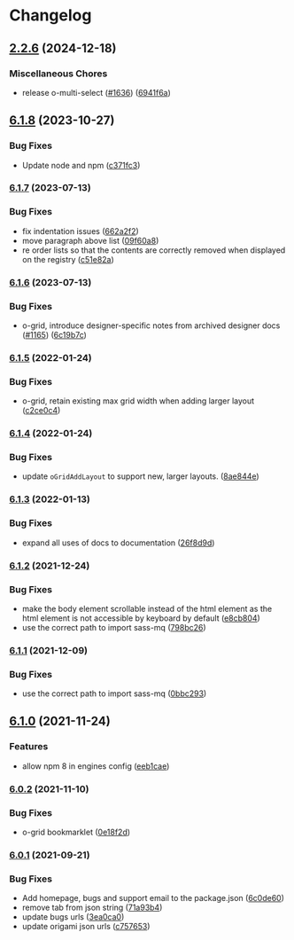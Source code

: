# Changelog

## [2.2.6](https://github.com/Financial-Times/origami/compare/o-grid-v6.1.8...o-grid-v2.2.6) (2024-12-18)


### Miscellaneous Chores

* release o-multi-select ([#1636](https://github.com/Financial-Times/origami/issues/1636)) ([6941f6a](https://github.com/Financial-Times/origami/commit/6941f6a832d6e35f099a679659c3acbc49e54999))

## [6.1.8](https://github.com/Financial-Times/origami/compare/o-grid-v6.1.7...o-grid-v6.1.8) (2023-10-27)


### Bug Fixes

* Update node and npm ([c371fc3](https://github.com/Financial-Times/origami/commit/c371fc3f7f2d66266dbca95862ecef3ddeb1f339))

### [6.1.7](https://www.github.com/Financial-Times/origami/compare/o-grid-v6.1.6...o-grid-v6.1.7) (2023-07-13)


### Bug Fixes

* fix indentation issues ([662a2f2](https://www.github.com/Financial-Times/origami/commit/662a2f281116781a1a2c1b8e83f2beb684889921))
* move paragraph above list ([09f60a8](https://www.github.com/Financial-Times/origami/commit/09f60a8fb1f86cfb6eacbdc9fd979e4afb2891ec))
* re order lists so that the contents are correctly removed when displayed on the registry ([c51e82a](https://www.github.com/Financial-Times/origami/commit/c51e82a7bb1874020456c049d6d332b9fe6c4f49))

### [6.1.6](https://www.github.com/Financial-Times/origami/compare/o-grid-v6.1.5...o-grid-v6.1.6) (2023-07-13)


### Bug Fixes

* o-grid, introduce designer-specific notes from archived designer docs ([#1165](https://www.github.com/Financial-Times/origami/issues/1165)) ([6c19b7c](https://www.github.com/Financial-Times/origami/commit/6c19b7c21055f7fc39a53d58b2b7af29515f1f94))

### [6.1.5](https://www.github.com/Financial-Times/origami/compare/o-grid-v6.1.4...o-grid-v6.1.5) (2022-01-24)


### Bug Fixes

* o-grid, retain existing max grid width when adding larger layout ([c2ce0c4](https://www.github.com/Financial-Times/origami/commit/c2ce0c4c07972f78265c567473481abf766c2bf5))

### [6.1.4](https://www.github.com/Financial-Times/origami/compare/o-grid-v6.1.3...o-grid-v6.1.4) (2022-01-24)


### Bug Fixes

* update `oGridAddLayout` to support new, larger layouts. ([8ae844e](https://www.github.com/Financial-Times/origami/commit/8ae844e327ea8d6d5e55912a5603f0c58f9737e4))

### [6.1.3](https://www.github.com/Financial-Times/origami/compare/o-grid-v6.1.2...o-grid-v6.1.3) (2022-01-13)


### Bug Fixes

* expand all uses of docs to documentation ([26f8d9d](https://www.github.com/Financial-Times/origami/commit/26f8d9d8cbbe3e78902d8c3951b37e08150a77bd))

### [6.1.2](https://www.github.com/Financial-Times/origami/compare/o-grid-v6.1.1...o-grid-v6.1.2) (2021-12-24)


### Bug Fixes

* make the body element scrollable instead of the html element as the html element is not accessible by keyboard by default ([e8cb804](https://www.github.com/Financial-Times/origami/commit/e8cb804731885b9d64d540767833a100a433c609))
* use the correct path to import sass-mq ([798bc26](https://www.github.com/Financial-Times/origami/commit/798bc2650729a70476904798834e4f99ed93235a))

### [6.1.1](https://www.github.com/Financial-Times/origami/compare/o-grid-v6.1.0...o-grid-v6.1.1) (2021-12-09)


### Bug Fixes

* use the correct path to import sass-mq ([0bbc293](https://www.github.com/Financial-Times/origami/commit/0bbc293af487a1e411462b0c539af252c52d3938))

## [6.1.0](https://www.github.com/Financial-Times/origami/compare/o-grid-v6.0.2...o-grid-v6.1.0) (2021-11-24)


### Features

* allow npm 8 in engines config ([eeb1cae](https://www.github.com/Financial-Times/origami/commit/eeb1cae6e7f0379e647f2b41240b1f294997d528))

### [6.0.2](https://www.github.com/Financial-Times/origami/compare/o-grid-v6.0.1...o-grid-v6.0.2) (2021-11-10)


### Bug Fixes

* o-grid bookmarklet ([0e18f2d](https://www.github.com/Financial-Times/origami/commit/0e18f2d92ae9c5945d29c6cdf00eaf0e9cdf5f40))

### [6.0.1](https://www.github.com/Financial-Times/origami/compare/o-grid-v6.0.0...o-grid-v6.0.1) (2021-09-21)


### Bug Fixes

* Add homepage, bugs and support email to the package.json ([6c0de60](https://www.github.com/Financial-Times/origami/commit/6c0de60ebd6e64c4dd16d000fcc6b79412ce30f4))
* remove tab from json string ([71a93b4](https://www.github.com/Financial-Times/origami/commit/71a93b4b1a29bc6b992971d6bd4f89e7564b32f3))
* update bugs urls ([3ea0ca0](https://www.github.com/Financial-Times/origami/commit/3ea0ca03bcb6e55142a77387ad0fff5ddf056d44))
* update origami json urls ([c757653](https://www.github.com/Financial-Times/origami/commit/c7576532b5a14f0462d5346dfb63238be025602e))
